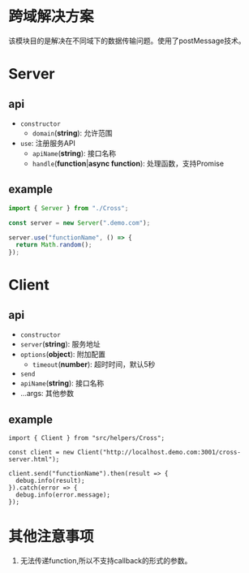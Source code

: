 # 跨域解决方案
该模块目的是解决在不同域下的数据传输问题。使用了postMessage技术。


# Server
## api
  - `constructor`
    - `domain`(**string**): 允许范围
  - `use`: 注册服务API
    - `apiName`(**string**): 接口名称
    - `handle`(**function**|**async function**): 处理函数，支持Promise

## example
```js
import { Server } from "./Cross";

const server = new Server(".demo.com");

server.use("functionName", () => {
  return Math.random();
});
```

# Client
## api
 - `constructor`
  - `server`(**string**): 服务地址
  - `options`(**object**): 附加配置
    - `timeout`(**number**): 超时时间，默认5秒
 - `send`
  - `apiName`(**string**): 接口名称
  - ...args: 其他参数

## example
```
import { Client } from "src/helpers/Cross";

const client = new Client("http://localhost.demo.com:3001/cross-server.html");

client.send("functionName").then(result => {
  debug.info(result);
}).catch(error => {
  debug.info(error.message);
});
```


# 其他注意事项
1. 无法传递function,所以不支持callback的形式的参数。
